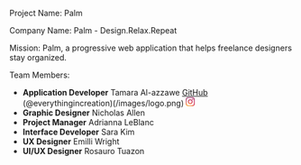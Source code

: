 Project Name: Palm

Company Name: Palm - Design.Relax.Repeat

Mission: Palm, a progressive web application that helps freelance designers stay organized.

Team Members:
* **Application Developer** Tamara Al-azzawe [GitHub](https://github.com/tammyyyy) (@everythingincreation)(/images/logo.png)
![Instagram](https://raw.githubusercontent.com/juneate/classroom-collab/master/img/instagram.png)
* **Graphic Designer** Nicholas Allen
* **Project Manager** Adrianna LeBlanc
* **Interface Developer** Sara Kim
* **UX Designer** Emilli Wright
* **UI/UX Designer** Rosauro Tuazon

